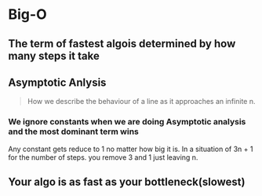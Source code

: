 # Big-O

## The term of fastest algois determined by how many steps it take

## Asymptotic Anlysis

> How we describe the behaviour of a line as it approaches an infinite n.

### We ignore constants when we are doing Asymptotic analysis and the most dominant term wins

Any constant gets reduce to 1 no matter how big it is. In a situation of 3n + 1 for the number of steps. you remove 3 and 1 just leaving  n.

## Your algo is as fast as your bottleneck(slowest)
